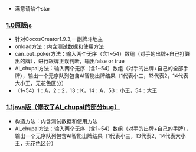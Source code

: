 * 满意请给个star
### [1.0原版js](https://github.com/IMGameDesigner/PokerGame/blob/master/a.js)
* 针对CocosCreator1.9.3,一副牌斗地主
* onload方法：内含测试数据和使用方法
* can_out_poker方法：输入两个无序（含1~54）数组（对手的出牌+自己打算出的牌），进行跟牌正误判断，输出false or true
* AI_chupai方法：输入两个无序（含1~54）数组（对手的出牌+自己的全部手牌），输出一个无序队列包含AI智能出牌结果（1代表小三，13代表2，14代表大小王，无花色区分）
* （1~54）1：A，2：2，13：K，14：A，53：小王，54：大王
### [1.1java版（修改了AI_chupai的部分bug）](https://github.com/IMGameDesigner/PokerGame/blob/master/landowner.java)
* 构造方法：内含测试数据和使用方法
* AI_chupai方法：输入两个无序（含1~54）数组（对手的出牌+自己的手牌），输出一个无序队列包含AI智能出牌结果（1代表小三，13代表2，14代表大小王，无花色区分）

